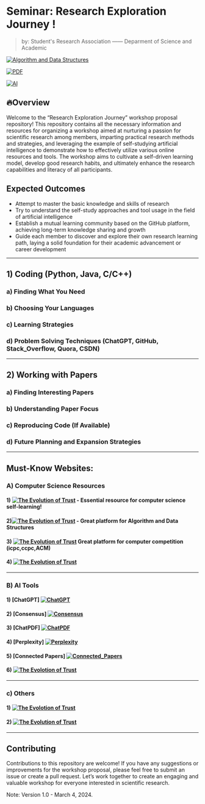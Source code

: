 

# Seminar: Research Exploration Journey !

> by: Student's Research Association —— Deparment of Science and Academic  

[![Algorithm and Data Structures](https://img.shields.io/badge/Code-Study_and_Practice-red)](Algorithm_and_Data_Structures)

[![PDF](https://img.shields.io/badge/PDF-Read-blue)](papers)

[![AI](https://img.shields.io/badge/AI-Read_and_use-green)](AI)




## 🔥Overview

Welcome to the “Research Exploration Journey” workshop proposal repository! This repository contains all the necessary information and resources for organizing a workshop aimed at nurturing a passion for scientific research among members, imparting practical research methods and strategies, and leveraging the example of self-studying artificial intelligence to demonstrate how to effectively utilize various online resources and tools. The workshop aims to cultivate a self-driven learning model, develop good research habits, and ultimately enhance the research capabilities and literacy of all participants.


## Expected Outcomes

- Attempt to master the basic knowledge and skills of research
- Try to understand the self-study approaches and tool usage in the field of artificial intelligence
- Establish a mutual learning community based on the GitHub platform, achieving long-term knowledge sharing and growth
- Guide each member to discover and explore their own research learning path, laying a solid foundation for their academic advancement or career development

---

## 1) Coding (Python, Java, C/C++)
### a) Finding What You Need
### b) Choosing Your Languages
### c) Learning Strategies
### d) Problem Solving Techniques (ChatGPT, GitHub, Stack_Overflow, Quora, CSDN)

---

## 2) Working with Papers
### a) Finding Interesting Papers
### b) Understanding Paper Focus
### c) Reproducing Code (If Available)
### d) Future Planning and Expansion Strategies

---

## Must-Know Websites:

### A) Computer Science Resources
#### 1) [![The Evolution of Trust](https://img.shields.io/badge/csdiy-1000?style=for-the-badge&logo=csdiy&logoColor=black)](https://csdiy.wiki/)  - Essential resource for computer science self-learning!
#### 2)[![The Evolution of Trust](https://img.shields.io/badge/leetcode-1000?style=for-the-badge&logo=leetcode&logoColor=black)](https://leetcode.cn/) -  Great platform for Algorithm and Data Structures
#### 3) [![The Evolution of Trust](https://img.shields.io/badge/dotcpp-1000?style=for-the-badge&logo=dotcpp&logoColor=blue)](https://www.dotcpp.com/) Great platform for computer competition (icpc,ccpc,ACM)
#### 4) [![The Evolution of Trust](https://img.shields.io/badge/Helloalgo-1000?style=for-the-badge&logo=Helloalgo&logoColor=blue)](https://www.hello-algo.com/chapter_preface/)
-------------------------------------------------

### B) AI Tools
#### 1) [ChatGPT] [![ChatGPT](https://img.shields.io/badge/ChatGPT-green)](https://chat.openai.com/)
#### 2) [Consensus] [![Consensus](https://img.shields.io/badge/Consensus-orange)](https://consensus.app/search/)
#### 3) [ChatPDF] [![ChatPDF](https://img.shields.io/badge/ChatPDF-pink)](https://www.chatpdf.com/)
#### 4) [Perplexity] [![Perplexity](https://img.shields.io/badge/Perplexity-rainbow)](https://www.perplexity.ai/?login-source=floatingSignup)
#### 5) [Connected Papers] [![Connected_Papers](https://img.shields.io/badge/Connected_Papers-purple)](https://www.connectedpapers.com/)
#### 6) [![The Evolotion of Trust](https://img.shields.io/badge/Papers_with_Code-100000?style=for-the-badge&logo=Papers_with_Code&logoColor=red)](https://paperswithcode.com/)
---

### c) Others
#### 1) [![The Evolotion of Trust](https://img.shields.io/badge/GitHub-100000?style=for-the-badge&logo=github&logoColor=white)](https://dccxi.com/trust/)
#### 2) [![The Evolution of Trust](https://img.shields.io/badge/Stackoverflow-100000?style=for-the-badge&logo=Stackoverflow&logoColor=orange)](https://stackoverflow.com/)

---


## Contributing

Contributions to this repository are welcome! If you have any suggestions or improvements for the workshop proposal, please feel free to submit an issue or create a pull request. Let’s work together to create an engaging and valuable workshop for everyone interested in scientific research.



Note: Version 1.0 - March 4, 2024.

